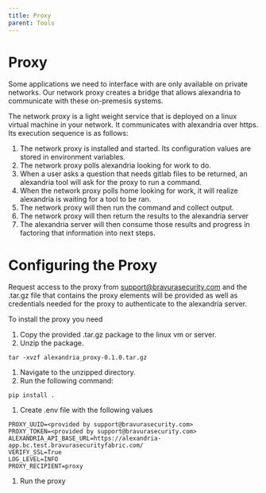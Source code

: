 ```yaml
---
title: Proxy
parent: Tools
---
```


# Proxy

Some applications we need to interface with are only available on private networks. Our network proxy creates a bridge that allows alexandria to communicate with these on-premesis systems. 

The network proxy is a light weight service that is deployed on a linux virtual machine in your network. It communicates with alexandria over https. Its execution sequence is as follows:

1. The network proxy is installed and started. Its configuration values are stored in environment variables. 
1. The network proxy polls alexandria looking for work to do. 
1. When a user asks a question that needs gitlab files to be returned, an alexandria tool will ask for the proxy to run a command. 
1. When the network proxy polls home looking for work, it will realize alexandria is waiting for a tool to be ran.
1. The network proxy will then run the command and collect output.
1. The network proxy will then return the results to the alexandria server
1. The alexandria server will then consume those results and progress in factoring that information into next steps. 

# Configuring the Proxy

Request access to the proxy from support@bravurasecurity.com and the .tar.gz file that contains the proxy elements will be provided as well as credentials needed for the proxy to authenticate to the alexandria server. 

To install the proxy you need 

1. Copy the provided .tar.gz package to the linux vm or server.
1. Unzip the package.

```
tar -xvzf alexandria_proxy-0.1.0.tar.gz
```

1. Navigate to the unzipped directory.
1. Run the following command:

```
pip install .
```

1. Create .env file with the following values

```
PROXY_UUID=<provided by support@bravurasecurity.com>
PROXY_TOKEN=<provided by support@bravurasecurity.com>
ALEXANDRIA_API_BASE_URL=https://alexandria-app.bc.test.bravurasecurityfabric.com/
VERIFY_SSL=True
LOG_LEVEL=INFO
PROXY_RECIPIENT=proxy
```

1. Run the proxy


